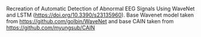 Recreation of Automatic Detection of Abnormal EEG Signals Using WaveNet and LSTM (https://doi.org/10.3390/s23135960).
Base Wavenet model taken from https://github.com/golbin/WaveNet and base CAIN taken from https://github.com/myungsub/CAIN
